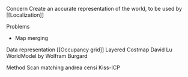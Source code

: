 Concern
Create an accurate representation of the world, to be used by [[Localization]]

Problems
* Map merging

Data representation
[[Occupancy grid]]
Layered Costmap David Lu
WorldModel by Wolfram Burgard

Method
Scan matching andrea censi
Kiss-ICP